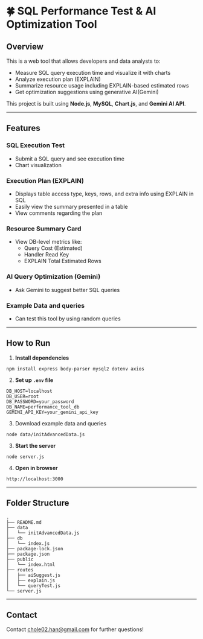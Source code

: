 # 🍀 SQL Performance Test & AI Optimization Tool

## Overview
This is a web tool that allows developers and data analysts to:
- Measure SQL query execution time and visualize it with charts
- Analyze execution plan (EXPLAIN)
- Summarize resource usage including EXPLAIN-based estimated rows
- Get optimization suggestions using generative AI(Gemini)

This project is built using **Node.js**, **MySQL**, **Chart.js**, and **Gemini AI API**.

---

## Features

###  SQL Execution Test
- Submit a SQL query and see execution time
- Chart visualization

###  Execution Plan (EXPLAIN)
- Displays table access type, keys, rows, and extra info using EXPLAIN in SQL
- Easily view the summary presented in a table
- View comments regarding the plan

### Resource Summary Card
- View DB-level metrics like:
  - Query Cost (Estimated)
  - Handler Read Key
  - EXPLAIN Total Estimated Rows

### AI Query Optimization (Gemini)
- Ask Gemini to suggest better SQL queries

### Example Data and queries
- Can test this tool by using random queries

---

## How to Run
1. **Install dependencies**
```
npm install express body-parser mysql2 dotenv axios
```

2. **Set up `.env` file**
```
DB_HOST=localhost
DB_USER=root
DB_PASSWORD=your_password
DB_NAME=performance_tool_db
GEMINI_API_KEY=your_gemini_api_key
```

3. Download example data and queries
```
node data/initAdvancedData.js
```

3. **Start the server**
```
node server.js
```

4. **Open in browser**
```
http://localhost:3000
```

---

## Folder Structure
```
.
├── README.md
├── data
│   └── initAdvancedData.js
├── db
│   └── index.js
├── package-lock.json
├── package.json
├── public
│   └── index.html
├── routes
│   ├── aiSuggest.js
│   ├── explain.js
│   └── queryTest.js
└── server.js
```

---
## Contact
Contact chole02.han@gmail.com for further questions!

